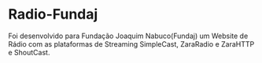 # Radio-Fundaj

Foi desenvolvido para Fundação Joaquim Nabuco(Fundaj) um Website de Rádio com as plataformas de Streaming SimpleCast, ZaraRadio e ZaraHTTP e ShoutCast.
